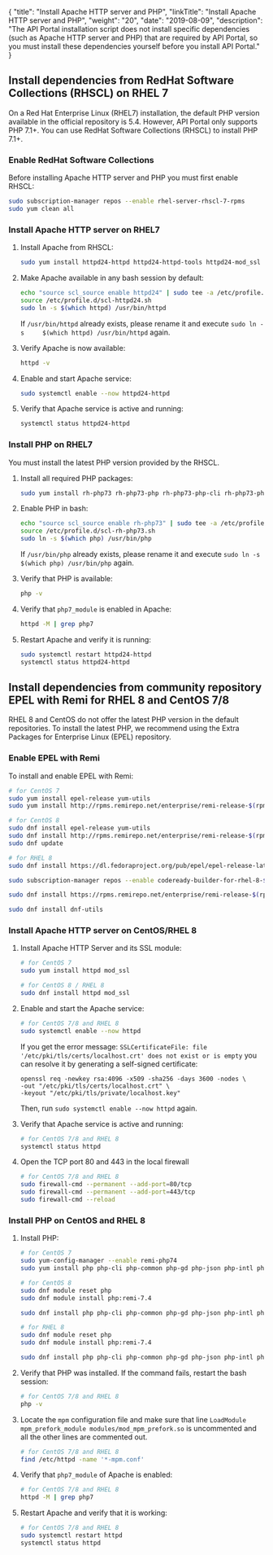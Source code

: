 {
"title": "Install Apache HTTP server and PHP",
  "linkTitle": "Install Apache HTTP server and PHP",
  "weight": "20",
  "date": "2019-08-09",
  "description": "The API Portal installation script does not install specific dependencies (such as Apache HTTP server and PHP) that are required by API Portal, so you must install these dependencies yourself before you install API Portal."
}
## Install dependencies from RedHat Software Collections (RHSCL) on RHEL 7

On a Red Hat Enterprise Linux (RHEL7) installation, the default PHP version available in the official repository is 5.4. However, API Portal only supports PHP 7.1+. You can use RedHat Software Collections (RHSCL) to install PHP 7.1+.

### Enable RedHat Software Collections

Before installing Apache HTTP server and PHP you must first enable RHSCL:

```bash
sudo subscription-manager repos --enable rhel-server-rhscl-7-rpms
sudo yum clean all
```

### Install Apache HTTP server on RHEL7

1. Install Apache from RHSCL:

   ```bash
   sudo yum install httpd24-httpd httpd24-httpd-tools httpd24-mod_ssl
   ```
2. Make Apache available in any bash session by default:

   ```bash
   echo "source scl_source enable httpd24" | sudo tee -a /etc/profile.d/scl-httpd24.sh
   source /etc/profile.d/scl-httpd24.sh
   sudo ln -s $(which httpd) /usr/bin/httpd
   ```
   If `/usr/bin/httpd` already exists, please rename it and execute `sudo ln -s     $(which httpd) /usr/bin/httpd` again.

3. Verify Apache is now available:

   ```bash
   httpd -v
   ```
4. Enable and start Apache service:

   ```bash
   sudo systemctl enable --now httpd24-httpd
   ```
5. Verify that Apache service is active and running:

   ```bash
   systemctl status httpd24-httpd
   ```
### Install PHP on RHEL7

You must install the latest PHP version provided by the RHSCL.

1. Install all required PHP packages:

   ```bash
   sudo yum install rh-php73 rh-php73-php rh-php73-php-cli rh-php73-php-common rh-php73-php-gd rh-php73-php-json rh-php73-php-intl rh-php73-php-mbstring rh-php73-php-mysqlnd rh-php73-php-pdo rh-php73-php-xml rh-php73-php-zip
   ```
2. Enable PHP in bash:

   ```bash
   echo "source scl_source enable rh-php73" | sudo tee -a /etc/profile.d/scl-rh-php73.sh
   source /etc/profile.d/scl-rh-php73.sh
   sudo ln -s $(which php) /usr/bin/php
   ```
   If `/usr/bin/php` already exists, please rename it and execute `sudo ln -s $(which php) /usr/bin/php` again.

3. Verify that PHP is available:

   ```bash
   php -v
   ```
4. Verify that `php7_module` is enabled in Apache:

   ```bash
   httpd -M | grep php7
   ```
5. Restart Apache and verify it is running:

   ```bash
   sudo systemctl restart httpd24-httpd
   systemctl status httpd24-httpd
   ```

## Install dependencies from community repository EPEL with Remi for RHEL 8 and CentOS 7/8

RHEL 8 and CentOS do not offer the latest PHP version in the default repositories. To install the latest PHP, we recommend using the Extra Packages for Enterprise Linux (EPEL) repository.

### Enable EPEL with Remi

To install and enable EPEL with Remi:

```bash
# for CentOS 7
sudo yum install epel-release yum-utils
sudo yum install http://rpms.remirepo.net/enterprise/remi-release-$(rpm -E '%{rhel}').rpm
```

```bash
# for CentOS 8
sudo dnf install epel-release yum-utils
sudo dnf install http://rpms.remirepo.net/enterprise/remi-release-$(rpm -E '%{rhel}').rpm
sudo dnf update
```

```bash
# for RHEL 8
sudo dnf install https://dl.fedoraproject.org/pub/epel/epel-release-latest-$(rpm -E '%{rhel}').noarch.rpm

sudo subscription-manager repos --enable codeready-builder-for-rhel-8-$(arch)-rpms

sudo dnf install https://rpms.remirepo.net/enterprise/remi-release-$(rpm -E '%{rhel}').rpm

sudo dnf install dnf-utils
```

### Install Apache HTTP server on CentOS/RHEL 8

1. Install Apache HTTP Server and its SSL module:

   ```bash
   # for CentOS 7
   sudo yum install httpd mod_ssl
   ```

   ```bash
   # for CentOS 8 / RHEL 8
   sudo dnf install httpd mod_ssl
   ```
2. Enable and start the Apache service:

   ```bash
   # for CentOS 7/8 and RHEL 8
   sudo systemctl enable --now httpd
   ```

    If you get the error message: `SSLCertificateFile: file '/etc/pki/tls/certs/localhost.crt' does not exist or is empty` you can resolve it by generating a self-signed certificate:

   ```
   openssl req -newkey rsa:4096 -x509 -sha256 -days 3600 -nodes \
   -out "/etc/pki/tls/certs/localhost.crt" \
   -keyout "/etc/pki/tls/private/localhost.key"
   ```

    Then, run `sudo systemctl enable --now httpd` again.
3. Verify that Apache service is active and running:

   ```bash
   # for CentOS 7/8 and RHEL 8
   systemctl status httpd
   ```
4. Open the TCP port 80 and 443 in the local firewall

   ```bash
   # for CentOS 7/8 and RHEL 8
   sudo firewall-cmd --permanent --add-port=80/tcp
   sudo firewall-cmd --permanent --add-port=443/tcp
   sudo firewall-cmd --reload
   ```

### Install PHP on CentOS and RHEL 8

1. Install PHP:

   ```bash
   # for CentOS 7
   sudo yum-config-manager --enable remi-php74
   sudo yum install php php-cli php-common php-gd php-json php-intl php-mbstring php-mysqlnd php-pdo php-xml php-pecl-zip
   ```

   ```bash
   # for CentOS 8
   sudo dnf module reset php
   sudo dnf module install php:remi-7.4

   sudo dnf install php php-cli php-common php-gd php-json php-intl php-mbstring php-mysqlnd php-pdo php-xml php-pecl-zip
   ```

   ```bash
   # for RHEL 8
   sudo dnf module reset php
   sudo dnf module install php:remi-7.4

   sudo dnf install php php-cli php-common php-gd php-json php-intl php-mbstring php-mysqli php-openssl php-pdo php-xml php-zip
   ```
2. Verify that PHP was installed. If the command fails, restart the bash session:

   ```bash
   # for CentOS 7/8 and RHEL 8
   php -v
   ```
3. Locate the `mpm` configuration file and make sure that line `LoadModule mpm_prefork_module modules/mod_mpm_prefork.so` is uncommented and all the other lines are commented out.

   ```bash
   # for CentOS 7/8 and RHEL 8
   find /etc/httpd -name '*-mpm.conf'
   ```
4. Verify that `php7_module` of Apache is enabled:

   ```bash
   # for CentOS 7/8 and RHEL 8
   httpd -M | grep php7
   ```
5. Restart Apache and verify that it is working:

   ```bash
   # for CentOS 7/8 and RHEL 8
   sudo systemctl restart httpd
   systemctl status httpd
   ```